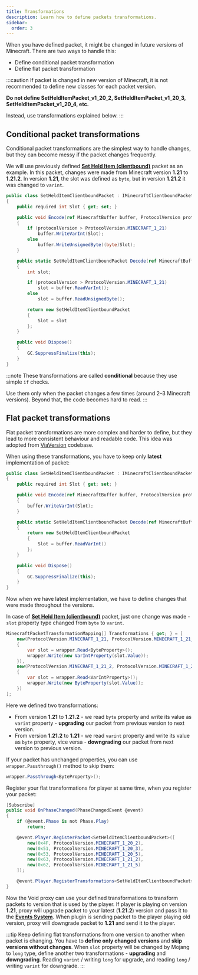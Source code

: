 ```yaml
---
title: Transformations
description: Learn how to define packets transformations.
sidebar:
  order: 3
---
```


When you have defined packet, it might be changed in future versions of Minecraft. There are two ways to handle this:
- Define conditional packet transformation
- Define flat packet transformation

:::caution
If packet is changed in new version of Minecraft, it is not recommended to define new classes for each packet version.

**Do not define SetHeldItemPacket_v1_20_2, SetHeldItemPacket_v1_20_3, SetHeldItemPacket_v1_20_4, etc.**

Instead, use transformations explained below.
:::

## Conditional packet transformations
Conditional packet transformations are the simplest way to handle changes, but they can become messy if the packet changes frequently.

We will use previously defined [**Set Held Item (clientbound)**](/developing-plugins/network/packets#defining-packets) packet as an example.
In this packet, changes were made from Minecraft version **1.21** to **1.21.2**.
In version **1.21**, the slot was defined as `byte`, but in version **1.21.2** it was changed to `varint`.
```csharp
public class SetHeldItemClientboundPacket : IMinecraftClientboundPacket<SetHeldItemClientboundPacket>
{
    public required int Slot { get; set; }

    public void Encode(ref MinecraftBuffer buffer, ProtocolVersion protocolVersion)
    {
        if (protocolVersion > ProtocolVersion.MINECRAFT_1_21)
            buffer.WriteVarInt(Slot);
        else
            buffer.WriteUnsignedByte((byte)Slot);
    }

    public static SetHeldItemClientboundPacket Decode(ref MinecraftBuffer buffer, ProtocolVersion protocolVersion)
    {
        int slot;

        if (protocolVersion > ProtocolVersion.MINECRAFT_1_21)
            slot = buffer.ReadVarInt();
        else
            slot = buffer.ReadUnsignedByte();

        return new SetHeldItemClientboundPacket
        {
            Slot = slot
        };
    }

    public void Dispose()
    {
        GC.SuppressFinalize(this);
    }
}
```

:::note
These transformations are called **conditional** because they use simple `if` checks.

Use them only when the packet changes a few times (around 2–3 Minecraft versions). Beyond that, the code becomes hard to read.
:::

## Flat packet transformations
Flat packet transformations are more complex and harder to define, but they lead to more consistent behaviour and readable code. This idea was adopted from [ViaVersion](https://github.com/ViaVersion/ViaVersion/) codebase.

When using these transformations, you have to keep only **latest** implementation of packet:
```csharp
public class SetHeldItemClientboundPacket : IMinecraftClientboundPacket<SetHeldItemClientboundPacket>
{
    public required int Slot { get; set; }

    public void Encode(ref MinecraftBuffer buffer, ProtocolVersion protocolVersion)
    {
        buffer.WriteVarInt(Slot);
    }

    public static SetHeldItemClientboundPacket Decode(ref MinecraftBuffer buffer, ProtocolVersion protocolVersion)
    {
        return new SetHeldItemClientboundPacket
        {
            Slot = buffer.ReadVarInt()
        };
    }

    public void Dispose()
    {
        GC.SuppressFinalize(this);
    }
}
```

Now when we have latest implementation, we have to define changes that were made throughout the versions.

In case of [**Set Held Item (clientbound)**](/developing-plugins/network/packets#defining-packets) packet, just one change was made - `slot` property type changed from `byte` to `varint`.
```csharp
MinecraftPacketTransformationMapping[] Transformations { get; } = [
    new(ProtocolVersion.MINECRAFT_1_21, ProtocolVersion.MINECRAFT_1_21_2, wrapper =>
    {
        var slot = wrapper.Read<ByteProperty>();
        wrapper.Write(new VarIntProperty(slot.Value));
    }),
    new(ProtocolVersion.MINECRAFT_1_21_2, ProtocolVersion.MINECRAFT_1_21, wrapper =>
    {
        var slot = wrapper.Read<VarIntProperty>();
        wrapper.Write(new ByteProperty(slot.Value));
    })
];
```

Here we defined two transformations:
- From version **1.21** to **1.21.2** - we read `byte` property and write its value as `varint` property - **upgrading** our packet from previous version to next version.
- From version **1.21.2** to **1.21** - we read `varint` property and write its value as `byte` property, vice versa - **downgrading** our packet from next version to previous version.

If your packet has unchanged properties, you can use `wrapper.Passthrough()` method to skip them:
```csharp
wrapper.Passthrough<ByteProperty>();
```

Register your flat transformations for player at same time, when you register your packet:
```csharp
[Subscribe]
public void OnPhaseChanged(PhaseChangedEvent @event)
{
    if (@event.Phase is not Phase.Play)
        return;

    @event.Player.RegisterPacket<SetHeldItemClientboundPacket>([
        new(0x4F, ProtocolVersion.MINECRAFT_1_20_2),
        new(0x51, ProtocolVersion.MINECRAFT_1_20_3),
        new(0x53, ProtocolVersion.MINECRAFT_1_20_5),
        new(0x63, ProtocolVersion.MINECRAFT_1_21_2),
        new(0x62, ProtocolVersion.MINECRAFT_1_21_5)
    ]);

    @event.Player.RegisterTransformations<SetHeldItemClientboundPacket>(Transformations);
}
```

Now the Void proxy can use your defined transformations to transform packets to version that is used by the player. If player is playing on version **1.21**, proxy will upgrade packet to your latest (**1.21.2**) version and pass it to the [**Events System**](/developing-plugins/events/listening-to-events/). When plugin is sending packet to the player playing old version, proxy will downgrade packet to **1.21** and send it to the player.

:::tip
Keep defining flat transformations from one version to another when packet is changing. You have to **define only changed versions** and **skip versions without changes**. When `slot` property will be changed by Mojang to `long` type, define another two transformations - **upgrading** and **downgrading**. Reading `varint` / writing `long` for upgrade, and reading `long` / writing `varint` for downgrade.
:::